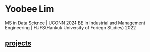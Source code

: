 # Yoobee Lim
MS in Data Science | UCONN 2024
BE in Industrial and Management Engineering | HUFS(Hankuk University of Foriegn Studies) 2022
## [projects](projects/)

